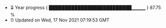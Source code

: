 - ⏳ Year progress { ██████████████████████████▁▁▁▁ } 87.75 %
- ⏰ Updated on Wed, 17 Nov 2021 07:19:53 GMT

